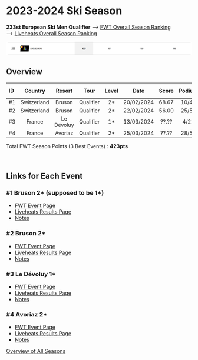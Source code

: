 # 2023-2024 Ski Season
**233st European Ski Men Qualifier**
--> [FWT Overall Season Ranking](https://www.freerideworldtour.com/qualifier/rankings/ski-men/?region=europe-asia-oceania&season=2024) \
--> [Liveheats Overall Season Ranking](https://liveheats.com/fwtglobal/rankings?series=18306&division=167931)

![Ranking Board 2024](./season-ranking.png)


## Overview

| ID  | Country     | Resort | Tour      | Level |  Date      | Score | Podium | FWT pts |
| :-- | :---:	    | :---:  | :---:     | :---: |  :---:     | :---: | :---:  | :---:   |
| #1  | Switzerland | Bruson | Qualifier | 2*    | 20/02/2024 | 68.67 | 10/44  | 167     |
| #2  | Switzerland | Bruson | Qualifier | 2*    | 22/02/2024 | 56.00 | 25/53  | 106     |
| #3  | France  | Le Dévoluy | Qualifier | 1*    | 13/03/2024 | ??.?? | 4/21   | 150     |
| #4  | France     | Avoriaz | Qualifier | 2*    | 25/03/2024 | ??.?? | 28/52  | 100     |

Total FWT Season Points (3 Best Events) : **423pts**			    
 
<br>

## Links for Each Event
### #1 Bruson 2* (supposed to be 1*)
- [FWT Event Page](https://www.freerideworldtour.com/qualifier/events/2024-bruson-no-limits-freeride-week-qualifier/)
- [Liveheats Results Page](https://liveheats.com/events/171746/divisions/326479)
- [Notes](./notes/bruson1/README.md)

### #2 Bruson 2*
- [FWT Event Page](https://www.freerideworldtour.com/qualifier/events/2024-bruson-no-limits-freeride-week-qualifier-2/)
- [Liveheats Results Page](https://liveheats.com/events/171747/divisions/326483)
- [Notes](./notes/bruson2/README.md)

### #3 Le Dévoluy 1*
- [FWT Event Page](https://www.freerideworldtour.com/qualifier/events/2024-french-freeride-series-le-devoluy-qualifier/)
- [Liveheats Results Page](https://liveheats.com/events/178095/divisions/335397)
- [Notes](./notes/devoluy/README.md)

### #4 Avoriaz 2*
- [FWT Event Page](https://www.freerideworldtour.com/qualifier/events/2024-avoriaz-freeride-week-fwt-qualifier/)
- [Liveheats Results Page](https://liveheats.com/events/177423/divisions/333880)
- [Notes](./notes/avoriaz/README.md)


[Overview of All Seasons](../README.md)

